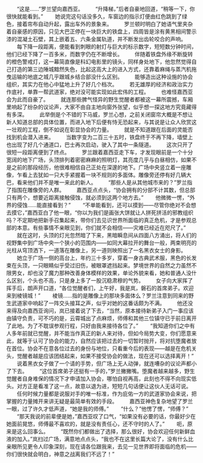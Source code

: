 　　“这是……”罗兰望向嘉西亚。
　　“升降梯，”后者自豪地回道，“稍等一下，你很快就能看到。”
　　她说完这句话没多久，车窗边的指示灯便由红色跳到了绿色，接着帘布自动升起，露出车外的景象来。
　　罗兰顿时明白了她语气里夹杂着自豪感的原因，只见大巴正停在一块巨大的铁盘上，四周皆是涂有黄黑相间警示漆的混凝土石壁，其上嵌着五、六条金属轨道，并不断发出齿轮咬合的声响。
　　每下降一段距离，便能看到刺眼的射灯与巨大的标示数字，短短数分钟时间，他们已经下降了一百多米，而数字仍在不断增长。
　　伴随着铁盘外缘不断旋转的橙色警戒灯，这一幕简直像是科幻电影里的镜头，同样身处地下，他忽然觉得自己打造的第三边陲城黯然失色，比起这高大上的进入方式，还靠着麻绳与蒸汽机拖曳运输的地底之城几乎跟城乡结合部没什么区别。
　　能够造出这种设施的协会组织，其实力在他心中猛地上升了好几个档次。
　　若无雄厚的经济和政治实力作底衬，单靠一帮武道家，绝对没可能实现如此宏伟的工程。
　　也难怪嘉西亚会为此而自豪了。
　　就连那些脾气怪异的野生觉醒者都被这一幕所震撼，车厢里响起了纷杂的议论声，大家不由自主地向窗外张望，似乎想一探这地方究竟藏得有多深。
　　此举倒是个不错的下马威，罗兰心想，之前关闭窗帘大概是不想让新人知道总部的具体位置，而进入地下后便有恃无恐起来，与其说是让众人欣赏这一壮观的工程，倒不如说在彰显协会的力量。
　　就是不知道跟在后面的灵能否找到机会潜入进来。
　　当数字变为二百三十五时，铁盘终于不再下降，墙壁上也出现了好几个通道口，巴士再次启动，驶入了其中一条隧道。
　　这次只开了很短一段距离便到了终点。
　　罗兰跟着嘉西亚走下车，才发现眼前是一个十分宽阔的地下广场，头顶排列着密密麻麻的照明灯，其亮度几乎与白昼相仿，如果不是之前的那段经历，他很难相信自己正处在深邃的地下。广场中央竖立着一座雕像，乍看上去犹如一只大手紧握着一块不规则的多面体。雕像旁还停有好几辆大巴，看来他们并不是唯一来此的新人。
　　“那些人是从其他城市来的？”罗兰指了指围在雕像旁的人群。
　　嘉西亚点点头，“协会拥有的分部不计其数，但总部只有两个，想要近距离接触侵蚀，就必须到这两个地方去。”
　　他微微一愣，“外界的侵蚀……能直接看到？”
　　“不单能看到，还可以摸到——尽管你绝对不会想去摸它，”嘉西亚白了他一眼，“你以为我们是画张大饼就让人拼死拼活的邪教组织吗？不定期地把新手召集起来，带你们去见识世界所面临的真正危机，才是参观总部的本意。有些事情不亲眼见到，你们就不会相信——灾难已经近在咫尺了。”
　　就在这时，头顶的灯光忽然暗了下来，黑暗瞬息间从四面八方涌出，将人们的视野集中到广场中央一个狭小的范围内——如同大幕拉开的舞台一般，两束明亮的光柱从穹顶洒下，一道落在雕像上，另一道则映照出了一名黑衣女士的身影。
　　她立于广场一侧的高台上，年约三十多岁，穿着一身古典武术服，黑色的长发束在头顶，一只眼睛似乎受过旧伤，被眼罩遮挡起来。梦境世界的自然之力虽然不限男女，却也没了魔力那种改善身体模样的效果，单论外貌来看，她和普通人没什么区别，个头也不高，只是身上多了一股沉稳肃穆的气势。
　　女子向大家挥了挥手后，朗声开口道，“各位觉醒者们，上午好，我是岚，磐石的首席弟子。欢迎来到棱镜城！”
　　棱镜……指的是雕像上的那块多面体么？罗兰注意到同来的野生武道家中响起了一阵交头接耳之声，似乎对她的这番话颇为不满。
　　他还没来得及向嘉西亚询问，岚已接着说了下去，“当然，原本接待新弟子入门一事应该由镇守负责，可不巧的是，云霄城出了点麻烦，师傅和其他三位镇守已于前日离开了此地。为了不耽误参观行程，只好由我来接待各位了。”
　　“我知道你们之中有人多年前就已觉醒，并不能当作真正的新人来对待，但如今局势大变，你们愿意来此，就等于认可了协会的能力，自然应该把过去的一切暂时抛开，将对抗堕魔者放在首位。协会不在意各位过去的身份与地位，只看重今后的表现——越是在危机关头，觉醒者越是应该团结起来，如果不接受协会的做法，现在还可以选择离开！”
　　说着黑衣女子做了一个请的手势，但广场上无人动弹，就连嘈杂的议论声都小了下去。
　　“这位首席弟子还挺有一手的，”罗兰撇撇嘴。堕魔者越来越多，野生觉醒者自身难保的情况下才申请加入协会，哪怕自视再高，此刻也不得不向现实低头。对方正是看准了这一点，故意以退为进，短短几句话便让这伙人无话可说。
　　任何时候力量都是说服对手的唯一标准，作为庇佑一方的武道家协会来说，把掌握的力量摊开来讲无疑是最简单有效的手段。
　　嘉西亚神色复杂地望了罗兰一眼，过了许久才低声道，“她是我的师傅。”
　　“什么？”他愣了愣，“师傅？”
　　“那天我说的前辈便是她，”嘉西亚叹了口气，“如果没有必要的话，你最好少在她面前晃悠，师傅最不喜欢的，就是没有责任心，还不守时的人了。”
　　呃，原来是这么回事么。
　　“既然你们都做出了选择，那么很好，协会欢迎任何新鲜血液的加入。”岚扫过广场，满意地点点头，“我也不在这里长篇大论了，没有什么比亲眼所见更令人印象深刻，现在请各位跟我来，去见一见世界即将面临的危机——你们很快就会明白，神意之战离我们不远了！”